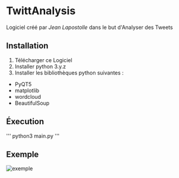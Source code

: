  # TwittAnalysis

 Logiciel créé par *Jean Lapostolle* dans le but d'Analyser des Tweets

 ## Installation

 1. Télécharger ce Logiciel
 2. Installer python 3.y.z
 3. Installer les bibliothèques python suivantes :
  - PyQT5
  - matplotlib
  - wordcloud
  - BeautifulSoup

## Éxecution

'''
python3 main.py
'''

## Exemple

![exemple](example.gif)
